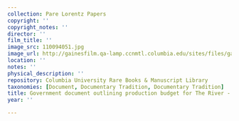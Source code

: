 ```yaml
---
collection: Pare Lorentz Papers
copyright: ''
copyright_notes: ''
director: ''
film_title: ''
image_src: 110094051.jpg
image_url: http://gainesfilm.qa-lamp.ccnmtl.columbia.edu/sites/files/gainesfilm/images/110094051.jpg
location: ''
notes: ''
physical_description: ''
repository: Columbia University Rare Books & Manuscript Library
taxonomies: [Document, Documentary Tradition, Documentary Tradition]
title: Government document outlining production budget for The River - Page 3 of 4
year: ''

---
```

